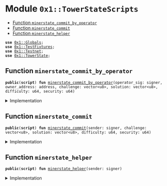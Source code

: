 
<a name="0x1_TowerStateScripts"></a>

# Module `0x1::TowerStateScripts`



-  [Function `minerstate_commit_by_operator`](#0x1_TowerStateScripts_minerstate_commit_by_operator)
-  [Function `minerstate_commit`](#0x1_TowerStateScripts_minerstate_commit)
-  [Function `minerstate_helper`](#0x1_TowerStateScripts_minerstate_helper)


<pre><code><b>use</b> <a href="Globals.md#0x1_Globals">0x1::Globals</a>;
<b>use</b> <a href="TestFixtures.md#0x1_TestFixtures">0x1::TestFixtures</a>;
<b>use</b> <a href="Testnet.md#0x1_Testnet">0x1::Testnet</a>;
<b>use</b> <a href="TowerState.md#0x1_TowerState">0x1::TowerState</a>;
</code></pre>



<a name="0x1_TowerStateScripts_minerstate_commit_by_operator"></a>

## Function `minerstate_commit_by_operator`



<pre><code><b>public</b>(<b>script</b>) <b>fun</b> <a href="ol_miner_state.md#0x1_TowerStateScripts_minerstate_commit_by_operator">minerstate_commit_by_operator</a>(operator_sig: signer, owner_address: address, challenge: vector&lt;u8&gt;, solution: vector&lt;u8&gt;, difficulty: u64, security: u64)
</code></pre>



<details>
<summary>Implementation</summary>


<pre><code><b>public</b>(<b>script</b>) <b>fun</b> <a href="ol_miner_state.md#0x1_TowerStateScripts_minerstate_commit_by_operator">minerstate_commit_by_operator</a>(
    operator_sig: signer,
    owner_address: address,
    challenge: vector&lt;u8&gt;,
    solution: vector&lt;u8&gt;,
    difficulty: u64,
    security: u64,
) {
    <b>let</b> proof = <a href="TowerState.md#0x1_TowerState_create_proof_blob">TowerState::create_proof_blob</a>(
        challenge,
        solution,
        difficulty,
        security,
    );

    <a href="TowerState.md#0x1_TowerState_commit_state_by_operator">TowerState::commit_state_by_operator</a>(&operator_sig, owner_address, proof);
}
</code></pre>



</details>

<a name="0x1_TowerStateScripts_minerstate_commit"></a>

## Function `minerstate_commit`



<pre><code><b>public</b>(<b>script</b>) <b>fun</b> <a href="ol_miner_state.md#0x1_TowerStateScripts_minerstate_commit">minerstate_commit</a>(sender: signer, challenge: vector&lt;u8&gt;, solution: vector&lt;u8&gt;, difficulty: u64, security: u64)
</code></pre>



<details>
<summary>Implementation</summary>


<pre><code><b>public</b>(<b>script</b>) <b>fun</b> <a href="ol_miner_state.md#0x1_TowerStateScripts_minerstate_commit">minerstate_commit</a>(
    sender: signer,
    challenge: vector&lt;u8&gt;,
    solution: vector&lt;u8&gt;,
    difficulty: u64,
    security: u64,
) {
    <b>let</b> proof = <a href="TowerState.md#0x1_TowerState_create_proof_blob">TowerState::create_proof_blob</a>(
        challenge,
        solution,
        difficulty,
        security,
    );

    <a href="TowerState.md#0x1_TowerState_commit_state">TowerState::commit_state</a>(&sender, proof);
}
</code></pre>



</details>

<a name="0x1_TowerStateScripts_minerstate_helper"></a>

## Function `minerstate_helper`



<pre><code><b>public</b>(<b>script</b>) <b>fun</b> <a href="ol_miner_state.md#0x1_TowerStateScripts_minerstate_helper">minerstate_helper</a>(sender: signer)
</code></pre>



<details>
<summary>Implementation</summary>


<pre><code><b>public</b>(<b>script</b>) <b>fun</b> <a href="ol_miner_state.md#0x1_TowerStateScripts_minerstate_helper">minerstate_helper</a>(sender: signer) {
    <b>assert</b>(<a href="Testnet.md#0x1_Testnet_is_testnet">Testnet::is_testnet</a>(), 01);

    <a href="TowerState.md#0x1_TowerState_test_helper_init_miner">TowerState::test_helper_init_miner</a>(
        &sender,
        <a href="TestFixtures.md#0x1_TestFixtures_alice_0_easy_chal">TestFixtures::alice_0_easy_chal</a>(),
        <a href="TestFixtures.md#0x1_TestFixtures_alice_0_easy_sol">TestFixtures::alice_0_easy_sol</a>(),
        <a href="Globals.md#0x1_Globals_get_difficulty">Globals::get_difficulty</a>(),
        <a href="Globals.md#0x1_Globals_get_vdf_security">Globals::get_vdf_security</a>(),
    );
}
</code></pre>



</details>


[//]: # ("File containing references which can be used from documentation")
[ACCESS_CONTROL]: https://github.com/diem/dip/blob/main/dips/dip-2.md
[ROLE]: https://github.com/diem/dip/blob/main/dips/dip-2.md#roles
[PERMISSION]: https://github.com/diem/dip/blob/main/dips/dip-2.md#permissions
